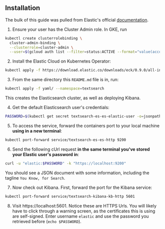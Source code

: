 

## Installation

The bulk of this guide was pulled from Elastic's official [documentation](https://www.elastic.co/elasticsearch-kubernetes).

1. Ensure your user has the Cluster Admin role. In GKE, run 
``` bash
kubectl create clusterrolebinding \
  cluster-admin-binding \
  --clusterrole=cluster-admin \
  --user=$(gcloud auth list --filter=status:ACTIVE --format="value(account)")
```

2. Install the Elastic Cloud on Kubernetes Operator:
``` bash
kubectl apply -f https://download.elastic.co/downloads/eck/0.9.0/all-in-one.yaml
```

3. From the same directory this `README.md` file is in, run:
``` bash
kubectl apply -f yaml/ --namespace=textsearch
```

This creates the Elasticsearch cluster, as well as deploying Kibana. 

4. Get the default Elasticsearch user's credentials:
``` bash
PASSWORD=$(kubectl get secret textsearch-es-es-elastic-user -o=jsonpath='{.data.elastic}' | base64 --decode)
```

5. To access the service, forward the containers port to your local machine **using in a new terminal**:
``` bash
kubectl port-forward service/textsearch-es-es-http 9200
```

6. Send the following cUrl request **in the same terminal you've stored your Elastic user's password in**:
``` bash
curl -u "elastic:$PASSWORD" -k "https://localhost:9200"
```

You should see a JSON document with some information, including the tagline `You Know, for Search`.

7. Now check out Kibana. First, forward the port for the Kibana service:
``` bash
kubectl port-forward service/textsearch-kibana-kb-http 5601
```

8. Visit https://localhost:5601. Notice these are HTTPS Urls. You will likely have to click through a warning screen, as the certificates this is using are self-signed. Enter username `elastic` and use the password you retrieved before (`echo $PASSWORD`).
